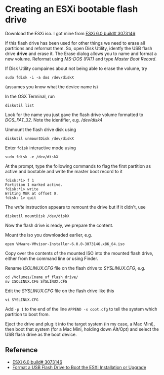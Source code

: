 # Creating an ESXi bootable flash drive

Download the ESXi iso. I got mine from [ESXi 6.0 build# 3073146](https://buildweb.eng.vmware.com/ob/3073146/)

If this flash drive has been used for other things we need to erase all partitions and reformat them. So, open Disk Utility, identfy the USB flash drive **drive** and erase it. The Erase dialog allows you to name and format a new volume. Reformat using *MS-DOS (FAT)* and type *Master Boot Record*.

If Disk Utility compaines about not being able to erase the volume, try

	sudo fdisk -i -a dos /dev/diskX
	
(assumes you know what the device name is)

In the OSX Terminal, run 

	diskutil list

Look for the name you just gave the flash drive volume formatted to *DOS_FAT_32*. Note the identifier, e.g. */dev/disk4*

Unmount the flash drive disk using

	diskutil unmountDisk /dev/diskX

Enter `fdisk` interactive mode using

	sudo fdisk -e /dev/diskX
	
At the prompt, type the following commands to flag the first partition as active and bootable and write the master boot record to it

	fdisk:*1> f 1
	Partition 1 marked active.
	fdisk:*1> write
	Writing MBR at offset 0.
	fdisk: 1> quit

The *write* instruction appears to remount the drive but if it didn't, use

	diskutil mountDisk /dev/diskX
	
Now the flash drive is ready, we prepare the content.

Mount the iso you downloaded earlier, e.g.

	open VMware-VMvisor-Installer-6.0.0-3073146.x86_64.iso
	
Copy over the contents of the mounted ISO into the mounted flash drive, either from the command line or using Finder.

Rename *ISOLINUX.CFG* file on the flash drive to *SYSLINUX.CFG*, e.g.

	cd /Volumes/[name_of_flash_drive/
	mv ISOLINUX.CFG SYSLINUX.CFG

Edit the *SYSLINUX.CFG* file on the flash drive like this

	vi SYSLINUX.CFG
	
Add `-p 1` to the end of the line `APPEND -x coot.cfg` to tell the system which partition to boot from.

Eject the drive and plug it into the target system (in my case, a Mac Mini), then boot that system (for a Mac Mini, holding down Alt/Opt) and select the USB flash drive as the boot device.


## Reference
* [ESXi 6.0 build# 3073146](https://buildweb.eng.vmware.com/ob/3073146/)
* [Format a USB Flash Drive to Boot the ESXi Installation or Upgrade](http://pubs.vmware.com/vsphere-60/index.jsp#com.vmware.vsphere.upgrade.doc/GUID-33C3E7D5-20D0-4F84-B2E3-5CD33D32EAA8.html?resultof=%2522%2566%256f%2572%256d%2561%2574%2522%2520%2522%2555%2553%2542%2522%2520%2522%2575%2573%2562%2522%2520)
